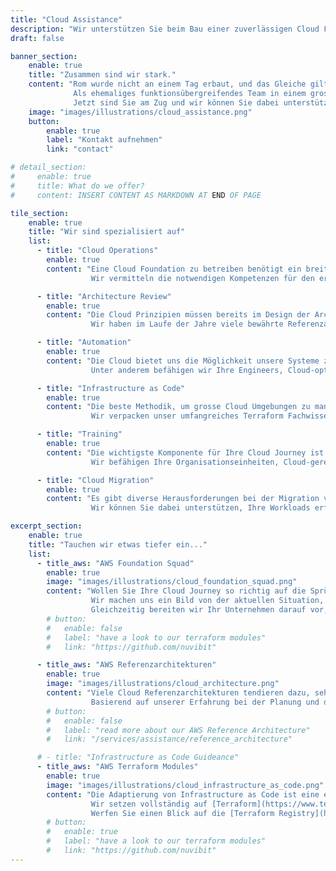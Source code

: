 ```yaml
---
title: "Cloud Assistance"
description: "Wir unterstützen Sie beim Bau einer zuverlässigen Cloud Foundation."
draft: false

banner_section:
    enable: true
    title: "Zusammen sind wir stark."
    content: "Rom wurde nicht an einem Tag erbaut, und das Gleiche gilt für eine zuverlässige Cloud Foundation.<br><br>
              Als ehemaliges funktionsübergreifendes Team in einem grossen Schweizer Unternehmen haben wir zahlreiche Cloud Herausforderungen gemeistert.
              Jetzt sind Sie am Zug und wir können Sie dabei unterstützen!"
    image: "images/illustrations/cloud_assistance.png"
    button:
        enable: true
        label: "Kontakt aufnehmen"
        link: "contact"

# detail_section:
#     enable: true
#     title: What do we offer?
#     content: INSERT CONTENT AS MARKDOWN AT END OF PAGE

tile_section:
    enable: true
    title: "Wir sind spezialisiert auf"
    list:
      - title: "Cloud Operations"
        enable: true
        content: "Eine Cloud Foundation zu betreiben benötigt ein breites Spektrum an Fähigkeiten.<br><br>
                  Wir vermitteln die notwendigen Kompetenzen für den erfolgreichen Betrieb einer zuverlässigen und skalierbaren [Cloud Foundation](/faq/#foundation \"Was ist eine Cloud Foundation?\")."

      - title: "Architecture Review"
        enable: true
        content: "Die Cloud Prinzipien müssen bereits im Design der Architekturen beachtet werden, um Cloud Services optimal auszunutzen. <br><br>
                  Wir haben im Laufe der Jahre viele bewährte Referenzarchitekturen erarbeitet und ein scharfes Auge für Schwachstellen entwickelt."

      - title: "Automation"
        enable: true
        content: "Die Cloud bietet uns die Möglichkeit unsere Systeme zu hundert Prozent zu automatisieren.<br><br>
                  Unter anderem befähigen wir Ihre Engineers, Cloud-optimierte [CI/CD](/faq/#cicd \"Was ist CI/CD?\") Pipelines zu erstellen und zu betreiben."

      - title: "Infrastructure as Code"
        enable: true
        content: "Die beste Methodik, um grosse Cloud Umgebungen zu managen ist [Infrastructure as Code](/faq/#iac \"Was ist Infrastructure as Code?\").<br><br>
                  Wir verpacken unser umfangreiches Terraform Fachwissen in unsere Module. Wir unterstützen Sie bei der Implementation und bieten Support."

      - title: "Training"
        enable: true
        content: "Die wichtigste Komponente für Ihre Cloud Journey ist Fachwissen.<br><br>
                  Wir befähigen Ihre Organisationseinheiten, Cloud-gerechte Praktiken anzuwenden und funktionsübergreifend zu agieren."

      - title: "Cloud Migration"
        enable: true
        content: "Es gibt diverse Herausforderungen bei der Migration von bestehenden Workloads in die Cloud.<br><br>
                  Wir können Sie dabei unterstützen, Ihre Workloads erfolgreich und wirtschaftlich in die Cloud zu verlagern."

excerpt_section:
    enable: true
    title: "Tauchen wir etwas tiefer ein..."
    list:
      - title_aws: "AWS Foundation Squad"
        enable: true
        image: "images/illustrations/cloud_foundation_squad.png"
        content: "Wollen Sie Ihre Cloud Journey so richtig auf die Sprünge helfen?<br>
                  Wir machen uns ein Bild von der aktuellen Situation, sammeln die Anforderungen und stellen ein Team von Spezialisten zusammen, welches Ihnen eine massgeschneiderte Cloud Foundation in einem Bruchteil der üblichen Zeit aufbaut.
                  Gleichzeitig bereiten wir Ihr Unternehmen darauf vor, diese Cloud Foundation erfolgreich zu übernehmen."
        # button:
        #   enable: false
        #   label: "have a look to our terraform modules"
        #   link: "https://github.com/nuvibit"

      - title_aws: "AWS Referenzarchitekturen"
        enable: true
        image: "images/illustrations/cloud_architecture.png"
        content: "Viele Cloud Referenzarchitekturen tendieren dazu, sehr generisch zu sein, damit ein breites Publikum angesprochen werden kann.<br>
                  Basierend auf unserer Erfahrung bei der Planung und dem Aufbau von Cloud Landschaften haben wir mehrere unternehmenstaugliche und praxiserprobte Architektur Blueprints für AWS entwickelt."
        # button:
        #   enable: false
        #   label: "read more about our AWS Reference Architecture"
        #   link: "/services/assistance/reference_architecture"

      # - title: "Infrastructure as Code Guideance"
      - title_aws: "AWS Terraform Modules"
        enable: true
        image: "images/illustrations/cloud_infrastructure_as_code.png"
        content: "Die Adaptierung von Infrastructure as Code ist eine entscheidende Komponente, um langfristig eine stabile und skalierbare Cloud Foundation zu gewährleisten.<br>
                  Wir setzen vollständig auf [Terraform](https://www.terraform.io/intro/index.html 'Introduction to Terraform') und haben eine eigene Sammlung von Terraform Modulen entwickelt.
                  Werfen Sie einen Blick auf die [Terraform Registry](https://registry.terraform.io/namespaces/nuvibit) und nutzen Sie unsere öffentlichen Module kostenlos."
        # button:
        #   enable: true
        #   label: "have a look to our terraform modules"
        #   link: "https://github.com/nuvibit"
---
```

